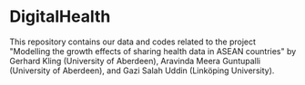 # DigitalHealth
This repository contains our data and codes related to the project "Modelling the growth effects of sharing health data in ASEAN countries" by Gerhard Kling (University of Aberdeen), Aravinda Meera Guntupalli (University of Aberdeen), and Gazi Salah Uddin (Linköping University).
